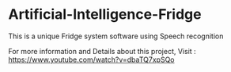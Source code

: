 # Artificial-Intelligence-Fridge
This is a unique Fridge system software using Speech recognition 

For more information and Details about this project, Visit : https://www.youtube.com/watch?v=dbaTQ7xpSQo
